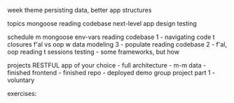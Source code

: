 week theme
	persisting data, better app structures

topics
	mongoose
	reading codebase
	next-level app design
	testing

schedule
	m
		mongoose
		env-vars
		reading codebase 1 - navigating code
	t
		closures
		f'al vs oop
	w
		data modeling 3 - populate
		reading codebase 2 - f'al, oop reading
	t
		sessions
		testing - some frameworks, but how

projects
	RESTFUL app of your choice
	- full architecture
	- m-m data
	- finished frontend
	- finished repo
	- deployed demo
	group project part 1 - voluntary

exercises:

